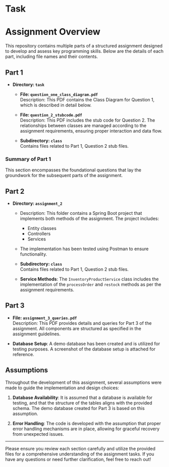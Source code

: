 # Task

# Assignment Overview

This repository contains multiple parts of a structured assignment designed to develop and assess key programming skills. Below are the details of each part, including file names and their contents.

## Part 1

- **Directory: `task`**
  - **File: `question_one_class_diagram.pdf`**  
    Description: This PDF contains the Class Diagram for Question 1, which is described in detail below.
  
  - **File: `question_2_stubcode.pdf`**  
    Description: This PDF includes the stub code for Question 2. The relationships between classes are managed according to the assignment requirements, ensuring proper interaction and data flow.
  
  - **Subdirectory: `class`**  
    Contains files related to Part 1, Question 2 stub files.

### Summary of Part 1
This section encompasses the foundational questions that lay the groundwork for the subsequent parts of the assignment.

## Part 2

- **Directory: `assignment_2`**
  - Description: This folder contains a Spring Boot project that implements both methods of the assignment. The project includes:
    - Entity classes
    - Controllers
    - Services
  - The implementation has been tested using Postman to ensure functionality.
  
  - **Subdirectory: `class`**  
    Contains files related to Part 1, Question 2 stub files.
  
  - **Service Methods**: The `InventoryProductService` class includes the implementation of the `processOrder` and `restock` methods as per the assignment requirements.

## Part 3

- **File: `assignment_3_queries.pdf`**  
  Description: This PDF provides details and queries for Part 3 of the assignment. All components are structured as specified in the assignment guidelines.
  
- **Database Setup**: A demo database has been created and is utilized for testing purposes. A screenshot of the database setup is attached for reference.

## Assumptions

Throughout the development of this assignment, several assumptions were made to guide the implementation and design choices:

1. **Database Availability**: It is assumed that a database is available for testing, and that the structure of the tables aligns with the provided schema. The demo database created for Part 3 is based on this assumption.

2. **Error Handling**: The code is developed with the assumption that proper error handling mechanisms are in place, allowing for graceful recovery from unexpected issues.

---

Please ensure you review each section carefully and utilize the provided files for a comprehensive understanding of the assignment tasks. If you have any questions or need further clarification, feel free to reach out!
